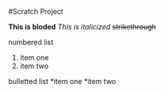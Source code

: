 #Scratch Project

**This is bloded**
*This is italicized*
~~strikethrough~~

numbered list
1. item one 
2. item two

bulletted list
 *item one
 *item two
